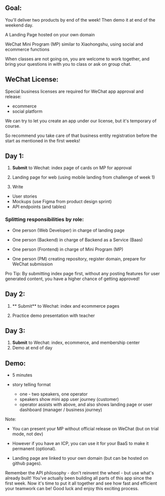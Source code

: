 ## Goal:

You'll deliver two products by end of the week! Then demo it at end of the weekend day.

A Landing Page hosted on your own domain

WeChat Mini Program (MP) similar to Xiaohongshu, using social and ecommerce functions









When classes are not going on, you are welcome to work together, and bring your questions in with you to class or ask on group chat.



## WeChat License:

Special business licenses are required for WeChat app approval and release:

- ecommerce
- social platform

We can try to let you create an app under our license, but it's temporary of course.

So recommend you take care of that business entity registration before the start as mentioned in the first weeks!



## Day 1:

1. **Submit** to Wechat: index page of cards on MP for approval

2. Landing page for web (using mobile landing from challenge of week 1)

3. Write

- User stories
- Mockups (use Figma from product design sprint)
- API endpoints (and tables)



### Splitting responsibilities by role:

- One person (Web Developer) in charge of landing page

- One person (Backend) in charge of Backend as a Service (Baas)

- One person (Frontend) in charge of Mini Program (MP)

- One person (PM) creating repository, register domain, prepare for WeChat submission

Pro Tip: By submitting index page first, without any posting features for user generated content, you have a higher chance of getting approved!

## Day 2:

1. ** Submit** to Wechat: index and ecommerce pages

2. Practice demo presentation with teacher


## Day 3:

1. **Submit** to Wechat: index, ecommerce, and membership center
2. Demo at end of day



## Demo:

- 5 minutes

- story telling format

  - one - two speakers, one operator
  - speakers show mini app user journey (customer)
  - operator assists with above, and also shows landing page or user dashboard (manager / business journey)

Note:
- You can present your MP without official release on WeChat (but on trial mode, not dev)
- However if you have an ICP, you can use it for your BaaS to make it permanent (optional).

- Landing page are linked to your own domain (but can be hosted on github pages).

Remember the API philosophy - don't reinvent the wheel - but use what's already built! You've actually been building all parts of this app since the first week. Now it's time to put it all together and see how fast and efficient your teamwork can be! Good luck and enjoy this exciting process.



